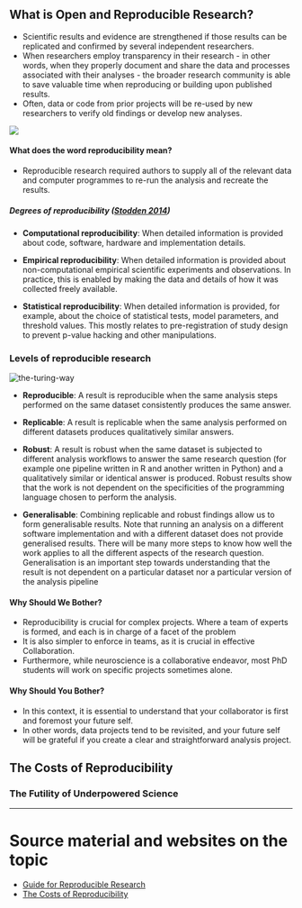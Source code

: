 ## What is Open and Reproducible Research?

- Scientific results and evidence are strengthened if those results can be replicated and confirmed by several independent researchers. 
- When researchers employ transparency in their research - in other words, when they properly document and share the data and processes associated with their analyses - the broader research community is able to save valuable time when reproducing or building upon published results. 
- Often, data or code from prior projects will be re-used by new researchers to verify old findings or develop new analyses.


![](https://the-turing-way.netlify.app/_images/research-cycle.jpg)

#### What does the word reproducibility mean?

- Reproducible research required authors to supply all of the relevant data and computer programmes to re-run the analysis and recreate the results.

##### Degrees of reproducibility ([Stodden 2014](https://www.edge.org/response-detail/25340))

- **Computational reproducibility**: When detailed information is provided about code, software, hardware and implementation details.

- **Empirical reproducibility**: When detailed information is provided about non-computational empirical scientific experiments and observations. In practice, this is enabled by making the data and details of how it was collected freely available.

- **Statistical reproducibility**: When detailed information is provided, for example, about the choice of statistical tests, model parameters, and threshold values. This mostly relates to pre-registration of study design to prevent p-value hacking and other manipulations.


### Levels of reproducible research

![the-turing-way](https://the-turing-way.netlify.app/_images/reproducible-matrix.jpg)


- **Reproducible**: A result is reproducible when the same analysis steps performed on the same dataset consistently produces the same answer.

- **Replicable**: A result is replicable when the same analysis performed on different datasets produces qualitatively similar answers.

- **Robust**: A result is robust when the same dataset is subjected to different analysis workflows to answer the same research question (for example one pipeline written in R and another written in Python) and a qualitatively similar or identical answer is produced. Robust results show that the work is not dependent on the specificities of the programming language chosen to perform the analysis.

- **Generalisable**: Combining replicable and robust findings allow us to form generalisable results. Note that running an analysis on a different software implementation and with a different dataset does not provide generalised results. There will be many more steps to know how well the work applies to all the different aspects of the research question. Generalisation is an important step towards understanding that the result is not dependent on a particular dataset nor a particular version of the analysis pipeline


#### Why Should We Bother?

- Reproducibility is crucial for complex projects. Where a team of experts is formed, and each is in charge of a facet of the problem
- It is also simpler to enforce in teams, as it is crucial in effective Collaboration.
- Furthermore, while neuroscience is a collaborative endeavor, most PhD students will work on specific projects sometimes alone.

#### Why Should You Bother?

- In this context, it is essential to understand that your collaborator is first and foremost your future self.
- In other words, data projects tend to be revisited, and your future self will be grateful if you create a clear and straightforward analysis project.

## The Costs of Reproducibility
###  The Futility of Underpowered Science

--- 

# Source material and websites on the topic

- [Guide for Reproducible Research](https://the-turing-way.netlify.app/reproducible-research/reproducible-research.html)
- [The Costs of Reproducibility](https://www.sciencedirect.com/science/article/pii/S0896627318310390)

